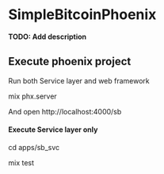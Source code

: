 # SimpleBitcoinPhoenix

**TODO: Add description**


## Execute phoenix project

Run both Service layer and web framework

mix phx.server

And open http://localhost:4000/sb


#### Execute Service layer only

cd apps/sb_svc

mix test
